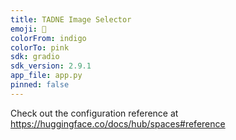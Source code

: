 ```yaml
---
title: TADNE Image Selector
emoji: 🐠
colorFrom: indigo
colorTo: pink
sdk: gradio
sdk_version: 2.9.1
app_file: app.py
pinned: false
---
```


Check out the configuration reference at https://huggingface.co/docs/hub/spaces#reference
